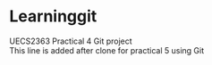 # Learninggit
UECS2363 Practical 4 Git project <br>
This line is added after clone for practical 5 using Git
